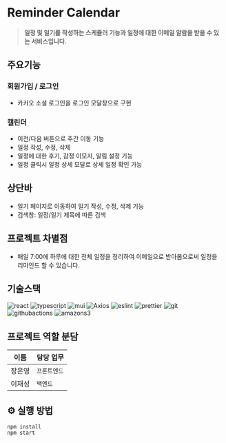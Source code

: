 # Reminder Calendar

> **일정 및 일기를 작성하는 스케쥴러 기능과 일정에 대한 이메일 알람을 받을 수 있는 서비스입니다.**

<!-- ## 배포링크

[🔗Click!](http://remindercalendar.s3-website.ap-northeast-2.amazonaws.com) -->

## 주요기능

### 회원가입 / 로그인

- 카카오 소셜 로그인을 로그인 모달창으로 구현

### 캘린더

- 이전/다음 버튼으로 주간 이동 기능
- 일정 작성, 수정, 삭제
- 일정에 대한 후기, 감정 이모지, 알림 설정 기능
- 일정 클릭시 일정 상세 모달로 상세 일정 확인 가능

## 상단바

- 일기 페이지로 이동하여 일기 작성, 수정, 삭제 기능
- 검색창: 일정/일기 제목에 따른 검색

## 프로젝트 차별점

- 매일 7:00에 하루에 대한 전체 일정을 정리하여 이메일으로 받아봄으로써 일정을 리마인드 할 수 있습니다.

## 기술스택

![react](https://user-images.githubusercontent.com/123078739/234895132-18ab503a-fcc7-486d-b89a-cb0cc1f7796b.svg)
![typescript](https://img.shields.io/badge/TypeScript-3178C6?style=for-the-badge&logo=TypeScript&logoColor=white)
![mui](https://img.shields.io/badge/MUI-007FFF?style=for-the-badge&logo=styled-components&logoColor=white)
![Axios](https://img.shields.io/badge/axios-5A29E4?style=for-the-badge&logo=axios&logoColor=white)
![eslint](https://user-images.githubusercontent.com/123078739/234895191-c1198a7b-9e2e-499a-8e61-c3b87bf8e2c2.svg)
![prettier](https://img.shields.io/badge/prettier-F7B93E?style=for-the-badge&logo=prettier&logoColor=black)
![git](https://img.shields.io/badge/git-F05032?style=for-the-badge&logo=git&logoColor=white)
![githubactions](https://img.shields.io/badge/githubactions-2088FF?style=for-the-badge&logo=githubactions&logoColor=white)
![amazons3](https://img.shields.io/badge/amazons3-569A31?style=for-the-badge&logo=amazons3&logoColor=white)

## 프로젝트 역할 분담

| 이름   | 담당 업무    |
| ------ | ------------ |
| 장은영 | `프론트엔드` |
| 이재성 | `백엔드`     |

## ⚙️ 실행 방법

```
npm install
npm start
```
